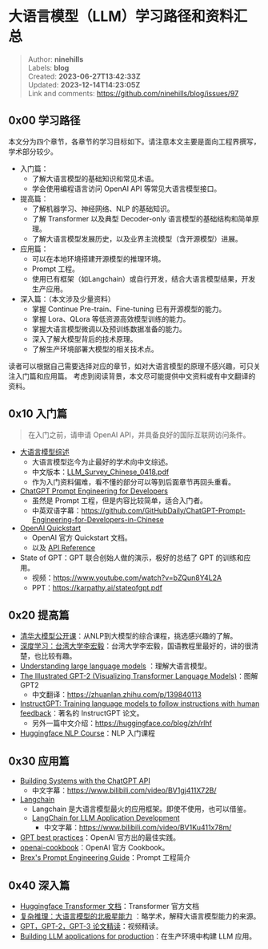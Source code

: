 # 大语言模型（LLM）学习路径和资料汇总

> Author: **ninehills**  
> Labels: **blog**  
> Created: **2023-06-27T13:42:33Z**  
> Updated: **2023-12-14T14:23:05Z**  
> Link and comments: <https://github.com/ninehills/blog/issues/97>  


## 0x00 学习路径

本文分为四个章节，各章节的学习目标如下。请注意本文主要是面向工程界撰写，学术部分较少。

- 入门篇：
  - 了解大语言模型的基础知识和常见术语。
  - 学会使用编程语言访问 OpenAI API 等常见大语言模型接口。
- 提高篇：
  - 了解机器学习、神经网络、NLP 的基础知识。
  - 了解 Transformer 以及典型 Decoder-only 语言模型的基础结构和简单原理。
  - 了解大语言模型发展历史，以及业界主流模型（含开源模型）进展。
- 应用篇：
  - 可以在本地环境搭建开源模型的推理环境。
  - Prompt 工程。
  - 使用已有框架（如Langchain）或自行开发，结合大语言模型结果，开发生产应用。
- 深入篇：（本文涉及少量资料）
  - 掌握 Continue Pre-train、Fine-tuning 已有开源模型的能力。
  - 掌握 Lora、QLora 等低资源高效模型训练的能力。
  - 掌握大语言模型微调以及预训练数据准备的能力。
  - 深入了解大模型背后的技术原理。
  - 了解生产环境部署大模型的相关技术点。

读者可以根据自己需要选择对应的章节，如对大语言模型的原理不感兴趣，可只关注入门篇和应用篇。
考虑到阅读背景，本文尽可能提供中文资料或有中文翻译的资料。

## 0x10 入门篇

> 在入门之前，请申请 OpenAI API，并具备良好的国际互联网访问条件。

- [大语言模型综述](https://github.com/RUCAIBox/LLMSurvey)
  - 大语言模型迄今为止最好的学术向中文综述。
  - 中文版本：[LLM_Survey_Chinese_0418.pdf](https://github.com/ninehills/blog/files/11913434/LLM_Survey_Chinese_0418.pdf)
  - 作为入门资料偏难，看不懂的部分可以等到后面章节再回头重看。
- [ChatGPT Prompt Engineering for Developers](https://learn.deeplearning.ai/chatgpt-prompt-eng/lesson/1/introduction)
  - 虽然是 Prompt 工程，但是内容比较简单，适合入门者。
  - 中英双语字幕：https://github.com/GitHubDaily/ChatGPT-Prompt-Engineering-for-Developers-in-Chinese
- [OpenAI Quickstart](https://platform.openai.com/docs/quickstart)
  -  OpenAI 官方 Quickstart 文档。
  - 以及 [API Reference](https://platform.openai.com/docs/api-reference)
- State of GPT：GPT 联合创始人做的演示，极好的总结了 GPT 的训练和应用。
  - 视频：https://www.youtube.com/watch?v=bZQun8Y4L2A
  - PPT：https://karpathy.ai/stateofgpt.pdf

## 0x20 提高篇

- [清华大模型公开课](https://www.bilibili.com/video/BV1UG411p7zv)：从NLP到大模型的综合课程，挑选感兴趣的了解。
- [深度学习：台湾大学李宏毅](https://www.bilibili.com/video/BV1J94y1f7u5/)：台湾大学李宏毅，国语教程里最好的，讲的很清楚，也比较有趣。
- [Understanding large language models](https://www.wandb.courses/courses/take/building-llm-powered-apps/lessons/44341580-understanding-large-language-models) ：理解大语言模型。
- [The Illustrated GPT-2 (Visualizing Transformer Language Models)](https://jalammar.github.io/illustrated-gpt2/)：图解 GPT2
  - 中文翻译：https://zhuanlan.zhihu.com/p/139840113
- [InstructGPT: Training language models to follow instructions with human feedback](https://cdn.openai.com/papers/Training_language_models_to_follow_instructions_with_human_feedback.pdf)：著名的 InstructGPT 论文。
  - 另外一篇中文介绍：https://huggingface.co/blog/zh/rlhf
- [Huggingface NLP Course](https://huggingface.co/learn/nlp-course/chapter1/1)：NLP 入门课程

## 0x30 应用篇

- [Building Systems with the ChatGPT API](https://learn.deeplearning.ai/chatgpt-building-system/lesson/1/introduction)
  -  中文字幕：https://www.bilibili.com/video/BV1gj411X72B/
- [Langchain](https://python.langchain.com/)
  - Langchain 是大语言模型最火的应用框架。即使不使用，也可以借鉴。
  - [LangChain for LLM Application Development](https://learn.deeplearning.ai/langchain/lesson/1/introduction)
    - 中文字幕：https://www.bilibili.com/video/BV1Ku411x78m/ 
- [GPT best practices](https://platform.openai.com/docs/guides/gpt-best-practices/gpt-best-practices)：OpenAI 官方出的最佳实践。
- [openai-cookbook](https://github.com/openai/openai-cookbook)：OpenAI 官方 Cookbook。
- [Brex's Prompt Engineering Guide](https://github.com/brexhq/prompt-engineering)：Prompt 工程简介

## 0x40 深入篇

- [Huggingface Transformer 文档](https://huggingface.co/docs/transformers/index)：Transformer 官方文档
- [复杂推理：大语言模型的北极星能力](https://yaofu.notion.site/6dafe3f8d11445ca9dcf8a2ca1c5b199) ：略学术，解释大语言模型能力的来源。
- [GPT，GPT-2，GPT-3 论文精读](https://www.bilibili.com/video/BV1AF411b7xQ)：视频精读。
- [Building LLM applications for production](https://huyenchip.com/2023/04/11/llm-engineering.html)：在生产环境中构建 LLM 应用。